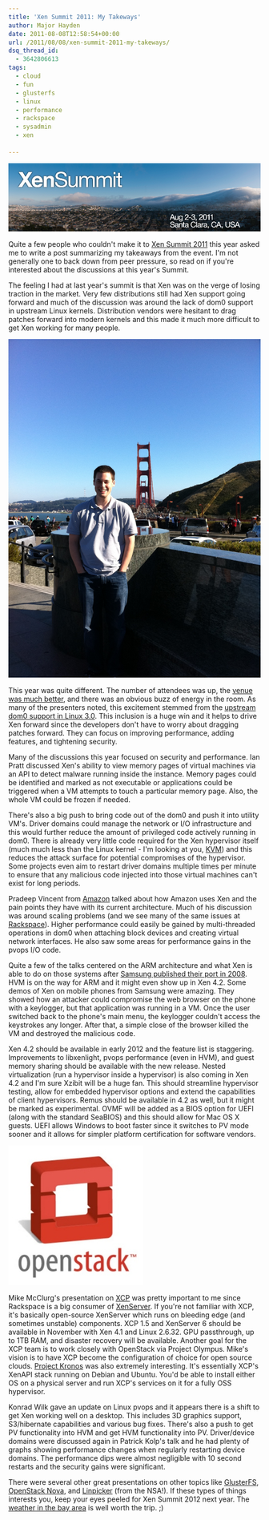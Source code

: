 ```yaml
---
title: 'Xen Summit 2011: My Takeways'
author: Major Hayden
date: 2011-08-08T12:58:54+00:00
url: /2011/08/08/xen-summit-2011-my-takeways/
dsq_thread_id:
  - 3642806613
tags:
  - cloud
  - fun
  - glusterfs
  - linux
  - performance
  - rackspace
  - sysadmin
  - xen

---
```

![1]

Quite a few people who couldn't make it to [Xen Summit 2011][2] this year asked me to write a post summarizing my takeaways from the event. I'm not generally one to back down from peer pressure, so read on if you're interested about the discussions at this year's Summit.

The feeling I had at last year's summit is that Xen was on the verge of losing traction in the market. Very few distributions still had Xen support going forward and much of the discussion was around the lack of dom0 support in upstream Linux kernels. Distribution vendors were hesitant to drag patches forward into modern kernels and this made it much more difficult to get Xen working for many people.

![3]

This year was quite different. The number of attendees was up, the [venue was much better][4], and there was an obvious buzz of energy in the room. As many of the presenters noted, this excitement stemmed from the [upstream dom0 support in Linux 3.0][5]. This inclusion is a huge win and it helps to drive Xen forward since the developers don't have to worry about dragging patches forward. They can focus on improving performance, adding features, and tightening security.

Many of the discussions this year focused on security and performance. Ian Pratt discussed Xen's ability to view memory pages of virtual machines via an API to detect malware running inside the instance. Memory pages could be identified and marked as not executable or applications could be triggered when a VM attempts to touch a particular memory page. Also, the whole VM could be frozen if needed.

There's also a big push to bring code out of the dom0 and push it into utility VM's. Driver domains could manage the network or I/O infrastructure and this would further reduce the amount of privileged code actively running in dom0. There is already very little code required for the Xen hypervisor itself (much much less than the Linux kernel - I'm looking at you, [KVM][6]) and this reduces the attack surface for potential compromises of the hypervisor. Some projects even aim to restart driver domains multiple times per minute to ensure that any malicious code injected into those virtual machines can't exist for long periods.

Pradeep Vincent from [Amazon][7] talked about how Amazon uses Xen and the pain points they have with its current architecture. Much of his discussion was around scaling problems (and we see many of the same issues at [Rackspace][8]). Higher performance could easily be gained by multi-threaded operations in dom0 when attaching block devices and creating virtual network interfaces. He also saw some areas for performance gains in the pvops I/O code.

Quite a few of the talks centered on the ARM architecture and what Xen is able to do on those systems after [Samsung published their port in 2008][9]. HVM is on the way for ARM and it might even show up in Xen 4.2. Some demos of Xen on mobile phones from Samsung were amazing. They showed how an attacker could compromise the web browser on the phone with a keylogger, but that application was running in a VM. Once the user switched back to the phone's main menu, the keylogger couldn't access the keystrokes any longer. After that, a simple close of the browser killed the VM and destroyed the malicious code.

Xen 4.2 should be available in early 2012 and the feature list is staggering. Improvements to libxenlight, pvops performance (even in HVM), and guest memory sharing should be available with the new release. Nested virtualization (run a hypervisor inside a hypervisor) is also coming in Xen 4.2 and I'm sure Xzibit will be a huge fan. This should streamline hypervisor testing, allow for embedded hypervisor options and extend the capabilities of client hypervisors. Remus should be available in 4.2 as well, but it might be marked as experimental. OVMF will be added as a BIOS option for UEFI (along with the standard SeaBIOS) and this should allow for Mac OS X guests. UEFI allows Windows to boot faster since it switches to PV mode sooner and it allows for simpler platform certification for software vendors.

![10]

Mike McClurg's presentation on [XCP][11] was pretty important to me since Rackspace is a big consumer of [XenServer][12]. If you're not familiar with XCP, it's basically open-source XenServer which runs on bleeding edge (and sometimes unstable) components. XCP 1.5 and XenServer 6 should be available in November with Xen 4.1 and Linux 2.6.32. GPU passthrough, up to 1TB RAM, and disaster recovery will be available. Another goal for the XCP team is to work closely with OpenStack via Project Olympus. Mike's vision is to have XCP become the configuration of choice for open source clouds. [Project Kronos][13] was also extremely interesting. It's essentially XCP's XenAPI stack running on Debian and Ubuntu. You'd be able to install either OS on a physical server and run XCP's services on it for a fully OSS hypervisor.

Konrad Wilk gave an update on Linux pvops and it appears there is a shift to get Xen working well on a desktop. This includes 3D graphics support, S3/hibernate capabilities and various bug fixes. There's also a push to get PV functionality into HVM and get HVM functionality into PV. Driver/device domains were discussed again in Patrick Kolp's talk and he had plenty of graphs showing performance changes when regularly restarting device domains. The performance dips were almost negligible with 10 second restarts and the security gains were significant.

There were several other great presentations on other topics like [GlusterFS][14], [OpenStack Nova][15], and [Linpicker][16] (from the NSA!). If these types of things interests you, keep your eyes peeled for Xen Summit 2012 next year. The [weather in the bay area][17] is well worth the trip. ;)

 [1]: /wp-content/uploads/2011/08/xensummit_na11_small.png
 [2]: http://xen.org/community/xensummit.html
 [3]: /wp-content/uploads/2011/08/Photo-Aug-01-5-54-05-PM.jpeg
 [4]: http://www.citrix.com/tv/#videos/4386
 [5]: http://blog.xen.org/index.php/2011/06/14/linux-3-0-how-did-we-get-initial-domain-dom0-support-there/
 [6]: http://en.wikipedia.org/wiki/Kernel-based_Virtual_Machine
 [7]: http://aws.amazon.com/
 [8]: http://www.rackspace.com
 [9]: http://www.xen.org/products/xen_arm.html
 [10]: /wp-content/uploads/2011/08/OpenStackLogo_270x279.jpg
 [11]: http://www.xen.org/products/cloudxen.html
 [12]: http://www.citrix.com/English/ps2/products/product.asp?contentID=683148
 [13]: http://blog.xen.org/index.php/2011/07/22/project-kronos/
 [14]: http://www.gluster.org/
 [15]: http://nova.openstack.org/
 [16]: http://cgit.freedesktop.org/~ewalsh/linpicker/
 [17]: http://weatherspark.com/#!dashboard;q=santa+clara,+ca
